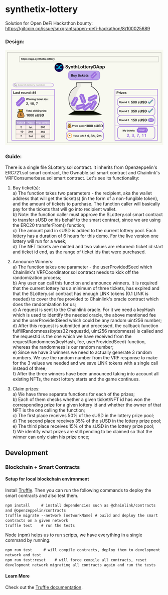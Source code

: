 # synthetix-lottery

Solution for Open DeFi Hackathon bounty: https://gitcoin.co/issue/snxgrants/open-defi-hackathon/8/100025689

### Design:

![](./images/landingpage.PNG)

### Guide:

There is a single file SLottery.sol contract. It inherits from Openzeppelin's ERC721.sol smart contract, the Ownable.sol smart contract and Chainlink's VRFConsumerbase.sol smart contract. Let's see its functionality:

1. Buy ticket(s):\
   a) The function takes two parameters - the recipient, aka the wallet address that will get the ticket(s) (in the form of a non-fungible token), and the amount of tickets to purchase.
   The function caller will basically pay for the tickets that will go into recipient wallet.\
   b) Note: the function caller must approve the SLottery.sol smart contract to transfer sUSD on his behalf to the smart contract, since we are
   using the ERC20 transferFrom() function;\
   c) The amount paid in sUSD is added to the current lottery pool. Each lottery has a duration of 6 hours for this demo. For the live version one lottery will run for a week;\
   d) The NFT tickets are minted and two values are returned: ticket id start and ticket id end, as the range of ticket ids that were purchased.

2. Announce Winners:\
   a) The function takes one parameter - the userProvidedSeed which Chainlink's VRFCoordinator.sol contract needs to kick off the randomization process;\
   b) Any user can call this function and announce winners. It is required that the current lottery has a minimum of three tickets, has expired and that the SLottery.sol contract has enough LINK tokens (0.1 LINK is needed) to cover the fee provided to Chainlink's oracle contract which does the randomization
   for us;\
   c) A request is sent to the Chainlink oracle. For it we need a keyHash which is used to identify the needed oracle, the above mentioned fee and the userProvidedSeed
   which could be any random uint256 number;\
   d) After this request is submitted and processed, the callback function fulfillRandomness(bytes32 requestId, uint256 randomness) is called and
   the requestId is the one which we have received from the requestRandomness(keyHash, fee, userProvidedSeed) function, whereas the randomness is
   our random number;\
   e) Since we have 3 winners we need to actually generate 3 random numbers. We use the random number from the VRF response to make for the 3 values we needed and we save LINK tokens with a single call instead of three;\
   f) After the three winners have been announced taking into account all existing NFTs, the next lottery starts and the game continues.

3. Claim prizes:\
   a) We have three separate functions for each of the prizes;\
   b) Each of them checks whether a given ticket/NFT id has won the corresponding prize for a given lottery id and whether the owner of that NFT is the one calling the function;\
   c) The first place receives 50% of the sUSD in the lottery prize pool;\
   d) The second place receives 35% of the sUSD in the lottery prize pool;\
   e) The third place receives 15% of the sUSD in the lottery prize pool;\
   f) We identify what prizes are still pending to be claimed so that the winner can only claim his prize once;

## Development

### Blockchain + Smart Contracts

#### Setup for local blockchain environment

Install [Truffle](https://www.trufflesuite.com/docs/truffle/getting-started/installation).
Then you can run the following commands to deploy the smart contracts and also test them.

```PS
npm install     # install dependencies such as @chainlink/contracts and @openzeppelin/contracts
truffle migrate --network [networkName] # build and deploy the smart contracts on a given network
truffle test    # run the tests
```

Node (npm) helps us to run scripts, we have everything in a single command by running:

```PS
npm run test     # will compile contracts, deploy them to development network and test
npm run test:reset    # will force compile all contracts, reset development network migrating all contracts again and run the tests
```

#### Learn More

Check out the [Truffle documentation](https://www.trufflesuite.com/docs/truffle/overview).
